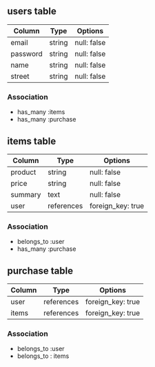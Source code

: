 <!-- # README

This README would normally document whatever steps are necessary to get the
application up and running.

Things you may want to cover:

* Ruby version

* System dependencies

* Configuration

* Database creation

* Database initialization

* How to run the test suite

* Services (job queues, cache servers, search engines, etc.)

* Deployment instructions

* ... -->

## users table
| Column             | Type                | Options                 |
|--------------------|---------------------|-------------------------|
| email              | string              | null: false             |
| password           | string              | null: false             |
| name               | string              | null: false             |
| street             | string              | null: false             |
### Association
* has_many :items
* has_many :purchase


## items table
| Column                              | Type       | Options           |
|-------------------------------------|------------|-------------------|
| product                             | string     | null: false       |
| price                               | string     | null: false       |
| summary                             | text       | null: false       |
| user                                | references | foreign_key: true |
### Association
- belongs_to :user
- has_many :purchase


## purchase table
| Column      | Type       | Options           |
|-------------|------------|-------------------|
| user        | references | foreign_key: true |
| items       | references | foreign_key: true |

### Association
- belongs_to :user
- belongs_to : items


<!-- 
・primary_key：プライマリキー
・string：文字列（1〜255文字）
・text：長い文字列（1〜4294967296文字）
・integer：整数（4バイト）
・bigint：整数（8バイト）
・float：浮動小数
・decimal：精度の高い少数
・numeric：数値
・datetime：日時
・timestamp：更新時間
・time：時間
・date：日付
・binary：バイナリーデータ
・boolean：真偽値 
-->
